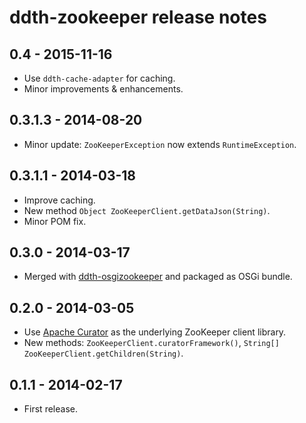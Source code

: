 ddth-zookeeper release notes
============================

0.4 - 2015-11-16
----------------

- Use `ddth-cache-adapter` for caching.
- Minor improvements & enhancements.


0.3.1.3 - 2014-08-20
--------------------

- Minor update: `ZooKeeperException` now extends `RuntimeException`.


0.3.1.1 - 2014-03-18
--------------------

- Improve caching.
- New method `Object ZooKeeperClient.getDataJson(String)`.
- Minor POM fix.


0.3.0 - 2014-03-17
------------------

- Merged with [ddth-osgizookeeper](https://github.com/DDTH/ddth-osgizookeeper) and packaged as OSGi bundle.


0.2.0 - 2014-03-05
------------------

- Use [Apache Curator](http://curator.apache.org/index.html) as the underlying ZooKeeper client library.
- New methods: `ZooKeeperClient.curatorFramework()`, `String[] ZooKeeperClient.getChildren(String)`.


0.1.1 - 2014-02-17
------------------

- First release.
